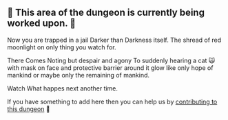 ## 🚧 This area of the dungeon is currently being worked upon. 🚧

Now you are trapped in a jail Darker than Darkness itself. The shread of red moonlight on only thing you watch for.

There Comes Noting but despair and agony To suddenly hearing a cat 🙀 with mask on face and protective barrier around it glow like only hope of mankind or maybe only the remaining of mankind.

Watch What happes next another time.

If you have something to add here then you can help us by [contributing to this dungeon](https://github.com/MakeContributions/markdown-dungeon/issues/112) 🙂

